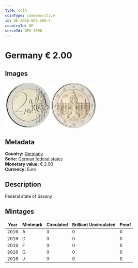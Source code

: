 ```yaml
---
type: coin
coinType: commemorative
id: DE-2016-GFS-200-C
countryId: DE
serieId: GFS-2006
---
```


# Germany € 2.00

## Images

<img src="../../Images/common-2007-200.webp" height="150" alt="Front image"><img src="Images/DE-2016-200.webp" height="150" alt="Back image">

## Metadata

**Country:** [Germany](../../Countries/Germany/index.md)\
**Serie:** [German federal states](index.md)\
**Monetary value:** € 2.00\
**Currency:** Euro

## Description

Federal state of Saxony

## Mintages

| Year | Mintmark | Circulated | Brilliant Uncirculated | Proof |
| ---- | -------- | ---------- | ---------------------- | ----- |
| 2016 | A | 0| 0 | 0 |
| 2016 | D | 0| 0 | 0 |
| 2016 | F | 0| 0 | 0 |
| 2016 | G | 0| 0 | 0 |
| 2016 | J | 0| 0 | 0 |
